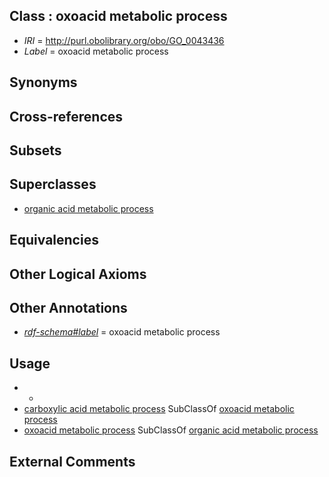 
## Class : oxoacid metabolic process

 * *IRI* = http://purl.obolibrary.org/obo/GO_0043436
 * *Label* = oxoacid metabolic process

## Synonyms


## Cross-references


## Subsets


## Superclasses

 * [organic acid metabolic process](../../GO/82/GO_0006082.md)

## Equivalencies


## Other Logical Axioms


## Other Annotations

 * *[rdf-schema#label](../../el/rdf-schema#label.md)* = oxoacid metabolic process

## Usage

 * -
 * [carboxylic acid metabolic process](../../GO/52/GO_0019752.md) SubClassOf [oxoacid metabolic process](../../GO/36/GO_0043436.md)
 * [oxoacid metabolic process](../../GO/36/GO_0043436.md) SubClassOf [organic acid metabolic process](../../GO/82/GO_0006082.md)

## External Comments

